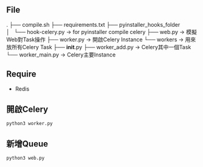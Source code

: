 
## File
.
├── compile.sh 
├── requirements.txt
├── pyinstaller_hooks_folder  
│   └── hook-celery.py        -> for pyinstaller compile celery
├── web.py                    -> 模擬Web對Task操作
├── worker.py                 -> 開啟Celery Instance
└── workers                   -> 用來放所有Celery Task
    ├── __init__.py
    ├── worker_add.py         -> Celery其中一個Task
    └── worker_main.py        -> Celery主要Instance


## Require

- Redis


## 開啟Celery

```shell
python3 worker.py
```


## 新增Queue

```shell
python3 web.py
```

